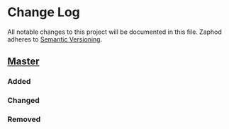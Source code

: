 # Change Log
All notable changes to this project will be documented in this file.
Zaphod adheres to [Semantic Versioning](http://semver.org/).

## [Master](https://github.com/ConfusedVorlon/Zaphod)
### Added

### Changed

### Removed

